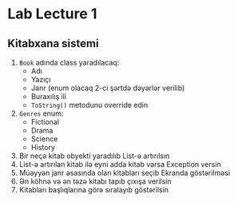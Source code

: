 # Lab Lecture 1
## Kitabxana sistemi
1. `Book` adında class yaradılacaq:
    - Adı
    - Yazıçı
    - Janr (enum olacaq 2-ci şərtdə dəyərlər verilib)
    - Buraxılış ili
    - `ToString()` metodunu override edin
2. `Genres` enum:
    - Fictional
    - Drama
    - Science
    - History
3. Bir neçə kitab obyekti yaradılıb List-ə artırılsın
4. List-ə artırılan kitab ilə eyni adda kitab varsa Exception versin
5. Müəyyən janr əsasında olan kitabları seçib Ekranda göstərilməsi
6. Ən köhnə və ən təzə kitabı tapıb çıxışa verilsin
7. Kitabları başlıqlarına görə sıralayıb göstərilsin